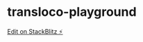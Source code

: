 # transloco-playground

[Edit on StackBlitz ⚡️](https://stackblitz.com/edit/ngneat-transloco-dwfofi)
